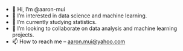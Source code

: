 - 👋 Hi, I’m @aaron-mui
- 👀 I’m interested in data science and machine learning.
- 🌱 I’m currently studying statistics.
- 💞️ I’m looking to collaborate on data analysis and machine learning projects.
- 📫 How to reach me – aaron.mui@yahoo.com

<!---
aaron-mui/aaron-mui is a ✨ special ✨ repository because its `README.md` (this file) appears on your GitHub profile.
You can click the Preview link to take a look at your changes.
--->
